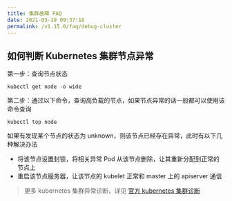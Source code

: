 ```yaml
---
title: 集群故障 FAQ
date: 2021-03-19 09:37:10
permalink: /v1.15.0/faq/debug-cluster
---
```


## 如何判断 Kubernetes 集群节点异常

第一步：查询节点状态

```
kubectl get node -o wide
```

第二步：通过以下命令，查询高负载的节点，如果节点异常的话一般都可以使用该命令查询
```
kubectl top node
```

如果有发现某个节点的状态为 unknown，则该节点已经存在异常，此时有以下几种解决办法
- 将该节点设置封锁，将相关异常 Pod 从该节点删除，让其重新分配到正常的节点上
- 重启该节点服务器，让该节点的 kubelet 正常和 master 上的 apiserver 通信

> 更多 kubernetes 集群异常诊断，详见 [官方 kubernetes 集群诊断](https://kubernetes.io/docs/tasks/debug-application-cluster/debug-cluster/)